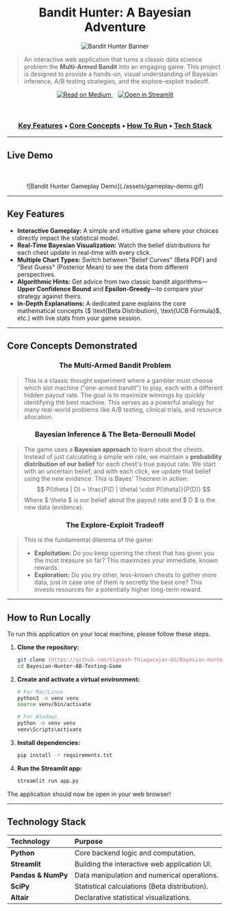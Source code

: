 <h1 align="center">Bandit Hunter: A Bayesian Adventure</h1>

<p align="center">
  <img src="assets/banner.jpg" alt="Bandit Hunter Banner">
</p>

> An interactive web application that turns a classic data science problem the **Multi-Armed Bandit** into an engaging game. This project is designed to provide a hands-on, visual understanding of Bayesian inference, A/B testing strategies, and the explore-exploit tradeoff.
>
<p align="center">
  <a href="https://medium.com/@Vignesh-Thiagarajan-DS/beyond-a-b-testing-understanding-multi-armed-bandits-with-an-interactive-game-461bd81e9241" target="_blank">
    <img src="https://img.shields.io/badge/Read_The_Full_Write--up-Medium-black?style=for-the-badge&logo=medium" alt="Read on Medium">
  </a>
  &nbsp;&nbsp;
  <a href="https://vignesh-bayesian-hunter-ab-testing-game.streamlit.app/" target="_blank">
    <img src="https://static.streamlit.io/badges/streamlit_badge_black_white.svg" alt="Open in Streamlit">
  </a>
</p>

<br>

<h3 align="center">
  <a href="#key-features">Key Features</a> •
  <a href="#core-concepts">Core Concepts</a> •
  <a href="#how-to-run">How To Run</a> •
  <a href="#tech-stack">Tech Stack</a>
</h3>

---

<h2 id="live-demo">Live Demo</h2>

<p align="center">
  <br><br>
  ![Bandit Hunter Gameplay Demo](./assets/gameplay-demo.gif) 
</p>

---

<h2 id="key-features">Key Features</h2>

* **Interactive Gameplay:** A simple and intuitive game where your choices directly impact the statistical model.
* **Real-Time Bayesian Visualization:** Watch the belief distributions for each chest update in real-time with every click.
* **Multiple Chart Types:** Switch between "Belief Curves" (Beta PDF) and "Best Guess" (Posterior Mean) to see the data from different perspectives.
* **Algorithmic Hints:** Get advice from two classic bandit algorithms—**Upper Confidence Bound** and **Epsilon-Greedy**—to compare your strategy against theirs.
* **In-Depth Explanations:** A dedicated pane explains the core mathematical concepts ($ \text{Beta Distribution}, \text{UCB Formula}$, etc.) with live stats from your game session.

---

<h2 id="core-concepts">Core Concepts Demonstrated</h2>

<h3 align="center">The Multi-Armed Bandit Problem</h3>

> This is a classic thought experiment where a gambler must choose which slot machine ("one-armed bandit") to play, each with a different hidden payout rate. The goal is to maximize winnings by quickly identifying the best machine. This serves as a powerful analogy for many real-world problems like A/B testing, clinical trials, and resource allocation.

<h3 align="center">Bayesian Inference & The Beta-Bernoulli Model</h3>

> The game uses a **Bayesian approach** to learn about the chests. Instead of just calculating a simple win rate, we maintain a **probability distribution of our belief** for each chest's true payout rate. We start with an uncertain belief, and with each click, we update that belief using the new evidence. This is Bayes' Theorem in action:
> $$ P(\theta | D) = \frac{P(D | \theta) \cdot P(\theta)}{P(D)} $$
> Where $ \theta $ is our belief about the payout rate and $ D $ is the new data (evidence).

<h3 align="center">The Explore-Exploit Tradeoff</h3>

> This is the fundamental dilemma of the game:
> * **Exploitation:** Do you keep opening the chest that has given you the most treasure so far? This maximizes your immediate, known rewards.
> * **Exploration:** Do you try other, less-known chests to gather more data, just in case one of them is secretly the best one? This invests resources for a potentially higher long-term reward.

---

<h2 id="how-to-run">How to Run Locally</h2>

To run this application on your local machine, please follow these steps.

1.  **Clone the repository:**
    ```bash
    git clone [https://github.com/Vignesh-Thiagarajan-DS/Bayesian-Hunter-AB-Testing-Game.git](https://github.com/Vignesh-Thiagarajan-DS/Bayesian-Hunter-AB-Testing-Game.git)
    cd Bayesian-Hunter-AB-Testing-Game
    ```

2.  **Create and activate a virtual environment:**
    ```bash
    # For Mac/Linux
    python3 -m venv venv
    source venv/bin/activate

    # For Windows
    python -m venv venv
    venv\Scripts\activate
    ```

3.  **Install dependencies:**
    ```bash
    pip install -r requirements.txt
    ```

4.  **Run the Streamlit app:**
    ```bash
    streamlit run app.py
    ```
The application should now be open in your web browser!

---

<h2 id="tech-stack">Technology Stack</h2>

| Technology | Purpose |
| :--- | :--- |
| **Python** | Core backend logic and computation. |
| **Streamlit** | Building the interactive web application UI. |
| **Pandas & NumPy** | Data manipulation and numerical operations. |
| **SciPy** | Statistical calculations (Beta distribution). |
| **Altair** | Declarative statistical visualizations. |
